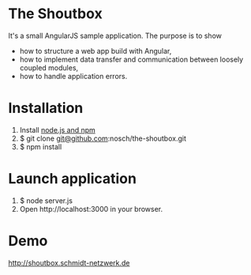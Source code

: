 # The Shoutbox

It's a small AngularJS sample application. The purpose is to show

* how to structure a web app build with Angular,
* how to implement data transfer and communication between loosely coupled modules,
* how to handle application errors.

# Installation

1. Install [node.js and npm](http://nodejs.org/download/ "Download node.js")
2. $ git clone git@github.com:nosch/the-shoutbox.git
3. $ npm install

# Launch application

1. $ node server.js
2. Open http://localhost:3000 in your browser.

# Demo
http://shoutbox.schmidt-netzwerk.de

